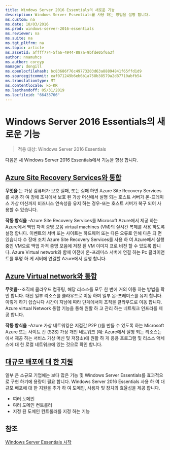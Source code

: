 ```yaml
---
title: Windows Server 2016 Essentials의 새로운 기능
description: Windows Server Essentials를 사용 하는 방법을 설명 합니다.
ms.custom: na
ms.date: 10/03/2016
ms.prod: windows-server-2016-essentials
ms.reviewer: na
ms.suite: na
ms.tgt_pltfrm: na
ms.topic: article
ms.assetid: affff774-5fa6-4944-887a-9bfde05f6a3f
author: nnamuhcs
ms.author: coreyp
manager: dongill
ms.openlocfilehash: bc83686f76c49773203d63a88894841f65ffd1d9
ms.sourcegitcommit: eaf071249b6eb6b1a758b38579a2d87710abfb54
ms.translationtype: MT
ms.contentlocale: ko-KR
ms.lasthandoff: 05/31/2019
ms.locfileid: "66433766"
---
```

# <a name="whats-new-in-windows-server-2016-essentials"></a>Windows Server 2016 Essentials의 새로운 기능

> 적용 대상: Windows Server 2016 Essentials

다음은 새 Windows Server 2016 Essentials에서 기능을 향상 합니다.

## <a name="integration-with-azure-site-recovery-servicesazure-site-recovery-services-integrationmd"></a>[Azure Site Recovery Services와 통합](azure-site-recovery-services-integration.md)

**무엇을** 는 가상 컴퓨터가 보호 실패, 또는 실패 하면 Azure Site Recovery Services를 사용 하 여 장애 조치에서 보호 된 가상 머신에서 실행 되는 호스트 서버가 온-프레미스 가상 머신까지 비즈니스 연속성을 유지 하는 경우-또는 호스트 서버가 복구 되어 사용할 수 있습니다. 

**작동 방식을** -Azure Site Recovery Services를 Microsoft Azure에서 제공 하는 Azure에서 백업 자격 증명 모음 virtual machines (VM)의 실시간 복제를 사용 하도록 설정 합니다. 이벤트의 서버 또는 사이트는 하드웨어 또는 다른 오류로 인해 다운 되 면 있습니다 수 장애 조치 Azure Site Recovery Services를 사용 하 여 Azure에서 실행 중인 VM으로 백업 자격 증명 모음에 저장 된 VM 이미지 프로 비전 할 수 있도록 합니다. Azure Virtual network와 함께 이전에 온-프레미스 서버에 연결 하는 Pc 클라이언트를 투명 하 게 서버에 연결할 Azure에서 실행 합니다.     
                                                                                                                                                                                                                                                                                                               

## <a name="integration-with-azure-virtual-networkazure-virtual-network-integrationmd"></a>[Azure Virtual network와 통합](azure-virtual-network-integration.md)

**무엇을**--조직에 클라우드 컴퓨팅, 해당 리소스를 모두 한 번에 거의 이동 하는 방법을 확인 합니다. 대신 일부 리소스를 클라우드로 이동 하며 일부 온-프레미스를 유지 합니다. 이렇게 하기 쉽습니다 시간이 지남에 따라 단계에서이 조직을 클라우드로 이동 합니다. Azure virtual Network 통합 기능을 통해 원활 하 고 관리 하는 네트워크 인프라를 제공 합니다.

**작동 방식을** -Azure 가상 네트워킹은 지점간 P2P ()를 만들 수 있도록 하는 Microsoft Azure 또는 사이트 간 (S2S) 가상 개인 네트워크 (예: Azure에서 실행 되는 리소스는에서 제공 하는 서비스 가상 머신 및 저장소)에 원활 하 게 응용 프로그램 및 리소스 액세스에 대 한 로컬 네트워크에 있는 것으로 확인 합니다.



## <a name="support-for-larger-deploymentssupport-for-larger-deploymentsmd"></a>[대규모 배포에 대 한 지원](support-for-larger-deployments.md) 

일부 큰 소규모 기업에는 보다 많은 기능 및 Windows Server Essentials를 효과적으로 구현 하기에 용량이 필요 합니다. Windows Server 2016 Essentials 사용 하 여 대규모 배포에 대 한 지원을 추가 하 여 도메인, 사용자 및 장치의 효율성을 제공 합니다.                                                                                                                                                                                                 

 - 여러 도메인
 - 여러 도메인 컨트롤러                                                                                                                                                                                                                                        
 - 지정 된 도메인 컨트롤러를 지정 하는 기능                                                                                                                                                                                                                   
                                                                                                                                                                                                                                                                                                                                                                                                                                                                                                                                                                                                                                                                                                       

<a name="see-also"></a>참조
--------

[Windows Server Essentials 시작](get-started.md)
